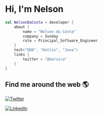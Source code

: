 # Hi, I'm Nelson

```kotlin
val NelsonDaCosta = developer {
    about {
        name = "Nelson da Costa"
        company = Sunday
        role = Principal_Software_Engineer
    }
    tech("DDD", "Kotlin", "Java")
    links {
        twitter = "@baruica"
    }
}
```

## Find me around the web 🌎

<a href="https://twitter.com/baruica"><img src="https://img.shields.io/twitter/follow/baruica?label=Twitter&style=social" alt="Twitter"></a>

<a href="https://www.linkedin.com/in/nelson-da-costa-1a411b53"><img src="https://img.shields.io/badge/LinkedIn--_.svg?style=social&logo=linkedin" alt="LinkedIn"></a>
